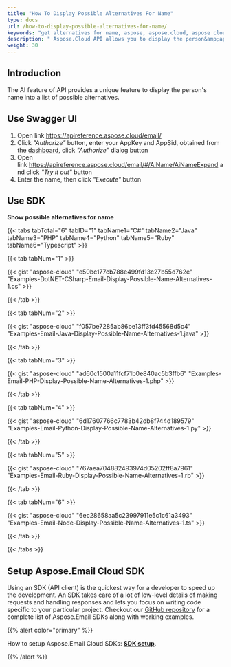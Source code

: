 ```yaml
---
title: "How To Display Possible Alternatives For Name"
type: docs
url: /how-to-display-possible-alternatives-for-name/
keywords: "get alternatives for name, aspose, aspose.cloud, aspose cloud, "
description: " Aspose.Cloud API allows you to display the person&amp;apos;s name into a list of possible alternatives using Name API (Artificial Intelligence feature)."
weight: 30
---
```


## **Introduction**
The AI feature of API provides a unique feature to display the person's name into a list of possible alternatives.
## **Use Swagger UI**
1. Open link <https://apireference.aspose.cloud/email/>
1. Click *"Authorize"* button, enter your AppKey and AppSid, obtained from the [dashboard](https://dashboard.aspose.cloud/), click *"Authorize"* dialog button
1. Open link <https://apireference.aspose.cloud/email/#/AiName/AiNameExpand> and click *"Try it out"* button
1. Enter the name, then click *"Execute"* button
## **Use SDK**
**Show possible alternatives for name**

{{< tabs tabTotal="6" tabID="1" tabName1="C#" tabName2="Java" tabName3="PHP" tabName4="Python" tabName5="Ruby" tabName6="Typescript" >}}

{{< tab tabNum="1" >}}

{{< gist "aspose-cloud" "e50bc177cb788e499fd13c27b55d762e" "Examples-DotNET-CSharp-Email-Display-Possible-Name-Alternatives-1.cs" >}}

{{< /tab >}}

{{< tab tabNum="2" >}}

{{< gist "aspose-cloud" "f057be7285ab86be13ff3fd45568d5c4" "Examples-Email-Java-Display-Possible-Name-Alternatives-1.java" >}}

{{< /tab >}}

{{< tab tabNum="3" >}}

{{< gist "aspose-cloud" "ad60c1500a11fcf71b0e840ac5b3ffb6" "Examples-Email-PHP-Display-Possible-Name-Alternatives-1.php" >}}

{{< /tab >}}

{{< tab tabNum="4" >}}

{{< gist "aspose-cloud" "6d17607766c7783b42db8f744d189579" "Examples-Email-Python-Display-Possible-Name-Alternatives-1.py" >}}

{{< /tab >}}

{{< tab tabNum="5" >}}

{{< gist "aspose-cloud" "767aea704882493974d05202ff8a7961" "Examples-Email-Ruby-Display-Possible-Name-Alternatives-1.rb" >}}

{{< /tab >}}

{{< tab tabNum="6" >}}

{{< gist "aspose-cloud" "6ec28658aa5c23997911e5c1c61a3493" "Examples-Email-Node-Display-Possible-Name-Alternatives-1.ts" >}}

{{< /tab >}}

{{< /tabs >}}
## **Setup Aspose.Email Cloud SDK**
Using an SDK (API client) is the quickest way for a developer to speed up the development. An SDK takes care of a lot of low-level details of making requests and handling responses and lets you focus on writing code specific to your particular project. Checkout our [GitHub repository](https://github.com/aspose-email-cloud) for a complete list of Aspose.Email SDKs along with working examples.

{{% alert color="primary" %}} 

How to setup Aspose.Email Cloud SDKs: [**SDK setup**](/sdk-setup/).

{{% /alert %}}
